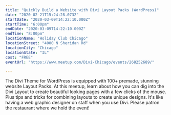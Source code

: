 ```yaml
---
title: "Quickly Build a Website with Divi Layout Packs (WordPress)"
date: "2020-02-21T15:24:28.073Z"
startDate: "2020-03-09T14:22:10.000Z"
startTime: "6:00pm"
endDate: "2020-03-09T14:22:10.000Z"
endTime: "8:00pm"
locationName: "Holiday Club Chicago"
locationStreet: "4000 N Sheridan Rd"
locationCity: "Chicago"
locationState: "IL"
cost: "FREE"
eventUrl: "https://www.meetup.com/Divi-Chicago/events/268252689/"

---
```


The Divi Theme for WordPress is equipped with 100+ premade, stunning website Layout Packs. At this meetup, learn about how you can dig into the Divi Layout to create beautiful looking pages with a few clicks of the mouse. Plus tips and tricks for combining layouts to create unique designs. It's like having a web graphic designer on staff when you use Divi.  Please patron the restaurant where we hold the event! 

